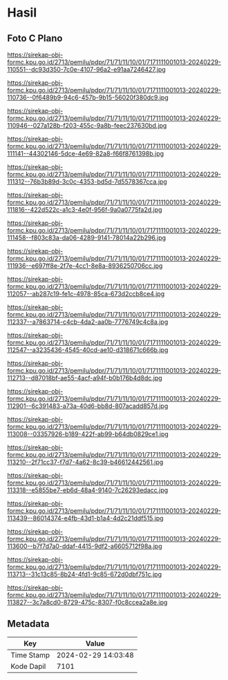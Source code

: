 # Hasil

## Foto C Plano

https://sirekap-obj-formc.kpu.go.id/2713/pemilu/pdpr/71/71/11/10/01/7171111001013-20240229-110551--dc93d350-7c0e-4107-96a2-e91aa7246427.jpg

https://sirekap-obj-formc.kpu.go.id/2713/pemilu/pdpr/71/71/11/10/01/7171111001013-20240229-110736--0f6489b9-94c6-457b-9b15-56020f380dc9.jpg

https://sirekap-obj-formc.kpu.go.id/2713/pemilu/pdpr/71/71/11/10/01/7171111001013-20240229-110946--027a128b-f203-455c-9a8b-feec237630bd.jpg

https://sirekap-obj-formc.kpu.go.id/2713/pemilu/pdpr/71/71/11/10/01/7171111001013-20240229-111141--44302146-5dce-4e69-82a8-f66f8761398b.jpg

https://sirekap-obj-formc.kpu.go.id/2713/pemilu/pdpr/71/71/11/10/01/7171111001013-20240229-111312--76b3b89d-3c0c-4353-bd5d-7d5578367cca.jpg

https://sirekap-obj-formc.kpu.go.id/2713/pemilu/pdpr/71/71/11/10/01/7171111001013-20240229-111816--422d522c-a1c3-4e0f-956f-9a0a0775fa2d.jpg

https://sirekap-obj-formc.kpu.go.id/2713/pemilu/pdpr/71/71/11/10/01/7171111001013-20240229-111458--f803c83a-da06-4289-9141-78014a22b296.jpg

https://sirekap-obj-formc.kpu.go.id/2713/pemilu/pdpr/71/71/11/10/01/7171111001013-20240229-111936--e697ff8e-2f7e-4cc1-8e8a-8936250706cc.jpg

https://sirekap-obj-formc.kpu.go.id/2713/pemilu/pdpr/71/71/11/10/01/7171111001013-20240229-112057--ab287c19-fe1c-4978-85ca-673d2ccb8ce4.jpg

https://sirekap-obj-formc.kpu.go.id/2713/pemilu/pdpr/71/71/11/10/01/7171111001013-20240229-112337--a7863714-c4cb-4da2-aa0b-7776749c4c8a.jpg

https://sirekap-obj-formc.kpu.go.id/2713/pemilu/pdpr/71/71/11/10/01/7171111001013-20240229-112547--a3235436-4545-40cd-ae10-d318671c666b.jpg

https://sirekap-obj-formc.kpu.go.id/2713/pemilu/pdpr/71/71/11/10/01/7171111001013-20240229-112713--d87018bf-ae55-4acf-a94f-b0b176b4d8dc.jpg

https://sirekap-obj-formc.kpu.go.id/2713/pemilu/pdpr/71/71/11/10/01/7171111001013-20240229-112901--6c391483-a73a-40d6-bb8d-807acadd857d.jpg

https://sirekap-obj-formc.kpu.go.id/2713/pemilu/pdpr/71/71/11/10/01/7171111001013-20240229-113008--03357926-b189-422f-ab99-b64db0829ce1.jpg

https://sirekap-obj-formc.kpu.go.id/2713/pemilu/pdpr/71/71/11/10/01/7171111001013-20240229-113210--2f71cc37-f7d7-4a62-8c39-b46612442561.jpg

https://sirekap-obj-formc.kpu.go.id/2713/pemilu/pdpr/71/71/11/10/01/7171111001013-20240229-113318--e5855be7-eb6d-48a4-9140-7c26293edacc.jpg

https://sirekap-obj-formc.kpu.go.id/2713/pemilu/pdpr/71/71/11/10/01/7171111001013-20240229-113439--86014374-e4fb-43d1-b1a4-4d2c21ddf515.jpg

https://sirekap-obj-formc.kpu.go.id/2713/pemilu/pdpr/71/71/11/10/01/7171111001013-20240229-113600--b7f7d7a0-ddaf-4415-9df2-a6605712f98a.jpg

https://sirekap-obj-formc.kpu.go.id/2713/pemilu/pdpr/71/71/11/10/01/7171111001013-20240229-113713--31c13c85-8b24-4fd1-9c85-672d0dbf751c.jpg

https://sirekap-obj-formc.kpu.go.id/2713/pemilu/pdpr/71/71/11/10/01/7171111001013-20240229-113827--3c7a8cd0-8729-475c-8307-f0c8ccea2a8e.jpg


## Metadata

| Key        | Value               |
| ---------- | ------------------- |
| Time Stamp | 2024-02-29 14:03:48 |
| Kode Dapil | 7101                |



